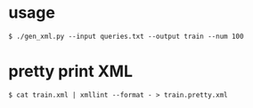 # usage
```
$ ./gen_xml.py --input queries.txt --output train --num 100
```

# pretty print XML
```
$ cat train.xml | xmllint --format - > train.pretty.xml
```
